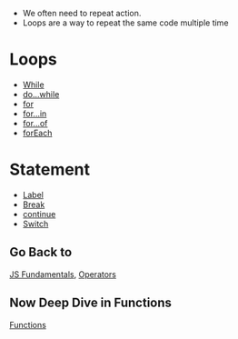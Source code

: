 - We often need to repeat action.
- Loops are a way to repeat the same code multiple time

# Loops
- [While](./While.js)
- [do...while](./DoWhile.js)
- [for](./For.js)
- [for...in](./ForIn.js)
- [for...of](./ForOf.js)
- [forEach](./ForEach.js)

# Statement
- [Label](./Label.js)
- [Break](./Break.js)
- [continue](./Continue.js)
- [Switch](./SwitchStatement.js)


## Go Back to 

[JS Fundamentals](../intro.md), [Operators](../Operators/intro.md)

## Now Deep Dive in Functions

[Functions](../Functions/intro.md)